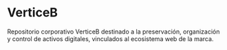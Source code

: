 # VerticeB
Repositorio corporativo VerticeB destinado a la preservación, organización y control de activos digitales, vinculados al ecosistema web de la marca. 

